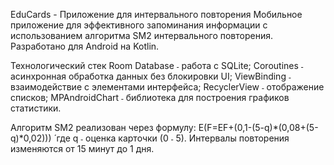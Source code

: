 EduCards - Приложение для интервального повторения Мобильное приложение для эффективного запоминания информации с использованием алгоритма SM2 интервального повторения. Разработано для Android на Kotlin.

Технологический стек 
Room Database ˗ работа с SQLite; 
Coroutines ˗ асинхронная обработка данных без блокировки UI; 
ViewBinding ˗ взаимодействие с элементами интерфейса; 
RecyclerView ˗ отображение списков; 
MPAndroidChart ˗ библиотека для построения графиков статистики. 

Алгоритм SM2 реализован через формулу: 
    E(F=EF+(0,1-(5-q)*(0,08+(5-q)*0,02))) ́ 
где q ˗ оценка карточки (0 ˗ 5). Интервалы повторения изменяются от 15 минут до 1 дня.
